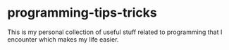 # programming-tips-tricks
This is my personal collection of useful stuff related to programming that I encounter which makes my life easier. 
